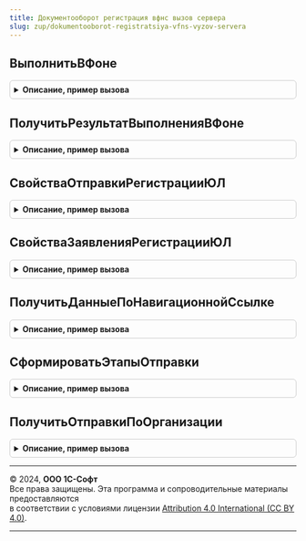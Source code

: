 ```yaml
---
title: Документооборот регистрация вфнс вызов сервера
slug: zup/dokumentooborot-registratsiya-vfns-vyzov-servera
---
```



## ВыполнитьВФоне
<details style="margin: 1em 0; padding: 0.5em; border: 1px solid #ccc; border-radius: 6px;">

<summary style="font-weight: bold; cursor: pointer;">Описание, пример вызова</summary>

```bsl

// Предназначен для запуска фонового задания для организации асинхронной обработки операций
//
// Параметры:
//	ИмяПроцедуры 		- Строка - полный путь запускаемой процедуры в общем модуле
//	ПараметрыПроцедуры 	- Структура - содержит именованные параметры для запуска процедур и функций
//
// Возвращаемое значение:
//	Структура - содержит описание созданного фононовое задание см. ДлительныеОперации.ВыполнитьВФоне()
//
Функция ВыполнитьВФоне(ИмяПроцедуры, ПараметрыПроцедуры) Экспорт
```

Пример вызова
```bsl
Результат = ДокументооборотРегистрацияВФНСВызовСервера.ВыполнитьВФоне(ИмяПроцедуры, ПараметрыПроцедуры) 
```
</details>

## ПолучитьРезультатВыполненияВФоне
<details style="margin: 1em 0; padding: 0.5em; border: 1px solid #ccc; border-radius: 6px;">

<summary style="font-weight: bold; cursor: pointer;">Описание, пример вызова</summary>

```bsl

// Получение и подготовка результатов выполнения функции в фоне.
//
// Параметры:
//	ДлительнаяОперация - Структура
//	РеквизитыВХранилище - Строка
//
// Возвращаемое значение:
//	Структура
//
Функция ПолучитьРезультатВыполненияВФоне(ДлительнаяОперация, РеквизитыВХранилище = "") Экспорт
```

Пример вызова
```bsl
Результат = ДокументооборотРегистрацияВФНСВызовСервера.ПолучитьРезультатВыполненияВФоне(ДлительнаяОперация, РеквизитыВХранилище);
```
</details>

## СвойстваОтправкиРегистрацииЮЛ
<details style="margin: 1em 0; padding: 0.5em; border: 1px solid #ccc; border-radius: 6px;">

<summary style="font-weight: bold; cursor: pointer;">Описание, пример вызова</summary>

```bsl

// Обертка для получения данных о свойствах отправки
//
// Параметры:
//	ПредметОтправки - СправочникСсылка.ОтправкиРегистрацияЮЛ
//
// Возвращаемое значение:
//	см. ДокументооборотРегистрацияВФНС.СвойстваОтправкиРегистрацииЮЛ
//
Функция СвойстваОтправкиРегистрацииЮЛ(ПредметОтправки) Экспорт
```

Пример вызова
```bsl
Результат = ДокументооборотРегистрацияВФНСВызовСервера.СвойстваОтправкиРегистрацииЮЛ(ПредметОтправки) 
```
</details>

## СвойстваЗаявленияРегистрацииЮЛ
<details style="margin: 1em 0; padding: 0.5em; border: 1px solid #ccc; border-radius: 6px;">

<summary style="font-weight: bold; cursor: pointer;">Описание, пример вызова</summary>

```bsl

// Обертка для получения данных о свойствах отправки.
//
// Параметры:
//	ПредметОтправки - ДокументСсылка.УведомлениеОСпецрежимахНалогообложения
//
// Возвращаемое значение:
//	см. ДокументооборотРегистрацияВФНС.СвойстваЗаявленияРегистрацииЮЛ
//
Функция СвойстваЗаявленияРегистрацииЮЛ(ПредметОтправки) Экспорт
```

Пример вызова
```bsl
Результат = ДокументооборотРегистрацияВФНСВызовСервера.СвойстваЗаявленияРегистрацииЮЛ(ПредметОтправки) 
```
</details>

## ПолучитьДанныеПоНавигационнойСсылке
<details style="margin: 1em 0; padding: 0.5em; border: 1px solid #ccc; border-radius: 6px;">

<summary style="font-weight: bold; cursor: pointer;">Описание, пример вызова</summary>

```bsl

// Получает реальную ссылку на объект базы по ее навигационной ссылке
//
// Параметры:
//	НавигационнаяСсылка - Строка
//
// Возвращаемое значение:
//	СправочникСсылка.ОтправкиРегистрацияЮЛПрисоединенныеФайлы
//
Функция ПолучитьДанныеПоНавигационнойСсылке(НавигационнаяСсылка) Экспорт
```

Пример вызова
```bsl
Результат = ДокументооборотРегистрацияВФНСВызовСервера.ПолучитьДанныеПоНавигационнойСсылке(НавигационнаяСсылка) 
```
</details>

## СформироватьЭтапыОтправки
<details style="margin: 1em 0; padding: 0.5em; border: 1px solid #ccc; border-radius: 6px;">

<summary style="font-weight: bold; cursor: pointer;">Описание, пример вызова</summary>

```bsl

// Обертка для получения состояния этапов отправки.
//
// Параметры:
//	ОтправкаСсылка - СправочникСсылка.ОтправкиРегистрацияЮЛ
//
// Возвращаемое значение:
//	см. ДокументооборотРегистрацияВФНС.СформироватьЭтапыОтправки
//
Функция СформироватьЭтапыОтправки(ОтправкаСсылка) Экспорт
```

Пример вызова
```bsl
Результат = ДокументооборотРегистрацияВФНСВызовСервера.СформироватьЭтапыОтправки(ОтправкаСсылка) 
```
</details>

## ПолучитьОтправкиПоОрганизации
<details style="margin: 1em 0; padding: 0.5em; border: 1px solid #ccc; border-radius: 6px;">

<summary style="font-weight: bold; cursor: pointer;">Описание, пример вызова</summary>

```bsl

// Возвращает реестр не завершенных отправок заявления в сервис регистрации ЮЛ ФНС.
// В формируемый список добавляются только элементы, которые не требуют авторизации
// и отправленные в течении 2 месяцев
//
// Параметры:
//	Организация - СправочникСсылка.Организация
//
// Возвращаемое значение:
//	Массив из СправочникСсылка.ОтправкиРегистрацияЮЛ
//
Функция ПолучитьОтправкиПоОрганизации(Организация) Экспорт
```

Пример вызова
```bsl
Результат = ДокументооборотРегистрацияВФНСВызовСервера.ПолучитьОтправкиПоОрганизации(Организация) 
```
</details>

---

© 2024, **ООО 1С-Софт**  
Все права защищены. Эта программа и сопроводительные материалы предоставляются  
в соответствии с условиями лицензии [Attribution 4.0 International (CC BY 4.0)](https://creativecommons.org/licenses/by/4.0/legalcode).

---
